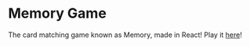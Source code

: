 # Memory Game

The card matching game known as Memory, made in React! Play it [here](https://memory-game-alpha-amber.vercel.app/)!
